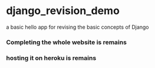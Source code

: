 # django_revision_demo
a basic hello app for revising the basic concepts of Django


### Completing the whole website is remains 
### hosting it on heroku is remains 

